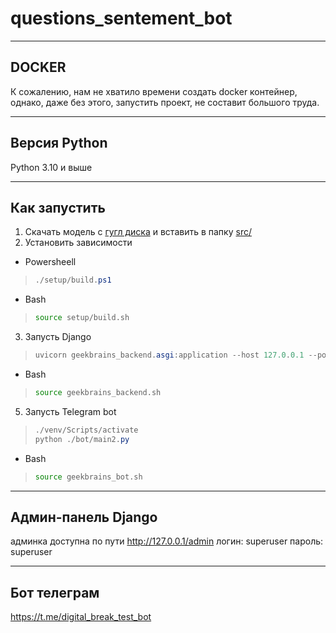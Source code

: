 # questions_sentement_bot
***
## DOCKER
К сожалению, нам не хватило времени создать docker контейнер, однако, даже без этого, запустить проект, не составит большого труда.
***
## Версия Python
Python 3.10 и выше
***
## Как запустить
1. Скачать модель с [гугл диска](https://drive.google.com/file/d/1sPbg-pHksOjTzGYFD-WcYleWIvVlzbxx/view) и вставить в папку [src/](src/)
2. Установить зависимости
* Powersheell
>```powershell
>./setup/build.ps1
>```
* Bash
>```bash
>source setup/build.sh
>```
3. Запусть Django
>```powershell
>uvicorn geekbrains_backend.asgi:application --host 127.0.0.1 --port 8000 --reload --log-level info
>```
* Bash
>```bash
>source geekbrains_backend.sh
>```
5. Запусть Telegram bot
>```powershell
>./venv/Scripts/activate
>python ./bot/main2.py
>```
* Bash
>```bash
>source geekbrains_bot.sh
>```
***
## Админ-панель Django
админка доступна по пути http://127.0.0.1/admin
логин: superuser
пароль: superuser
***
##  Бот телеграм
https://t.me/digital_break_test_bot
